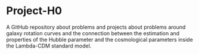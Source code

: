 # Project-H0

A GitHub repository about problems and projects about problems around galaxy rotation curves and the connection between the estimation and
properties of the Hubble parameter and the cosmological parameters inside the Lambda-CDM standard model.
